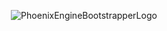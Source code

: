 <p align="center">
  <img src="https://github.com/user-attachments/assets/23363301-100a-4565-b499-5f347393658e" alt="PhoenixEngineBootstrapperLogo"/>
</p>
